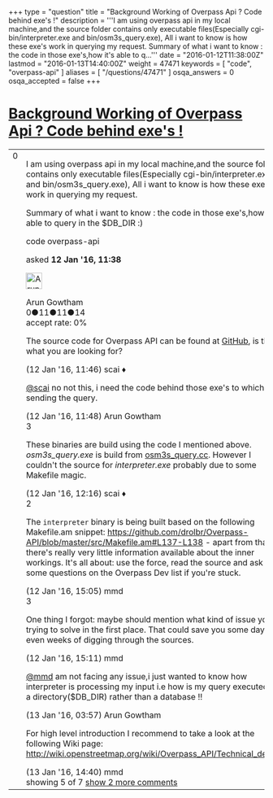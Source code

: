 +++
type = "question"
title = "Background Working of Overpass Api ? Code behind exe&#x27;s !"
description = '''I am using overpass api in my local machine,and the source folder contains only executable files(Especially cgi-bin/interpreter.exe and bin/osm3s_query.exe), All i want to know is how these exe&#x27;s work in querying my request. Summary of what i want to know : the code in those exe&#x27;s,how it&#x27;s able to q...'''
date = "2016-01-12T11:38:00Z"
lastmod = "2016-01-13T14:40:00Z"
weight = 47471
keywords = [ "code", "overpass-api" ]
aliases = [ "/questions/47471" ]
osqa_answers = 0
osqa_accepted = false
+++

<div class="headNormal">

# [Background Working of Overpass Api ? Code behind exe's !](/questions/47471/background-working-of-overpass-api-code-behind-exes)

</div>

<div id="main-body">

<div id="askform">

<table id="question-table" style="width:100%;">
<colgroup>
<col style="width: 50%" />
<col style="width: 50%" />
</colgroup>
<tbody>
<tr>
<td style="width: 30px; vertical-align: top"><div class="vote-buttons">
<span id="post-47471-upvote" class="ajax-command post-vote up" rel="nofollow" title="I like this post (click again to cancel)"> </span>
<div id="post-47471-score" class="post-score" title="current number of votes">
0
</div>
<span id="post-47471-downvote" class="ajax-command post-vote down" rel="nofollow" title="I dont like this post (click again to cancel)"> </span> <span id="favorite-mark" class="ajax-command favorite-mark" rel="nofollow" title="mark/unmark this question as favorite (click again to cancel)"> </span>
<div id="favorite-count" class="favorite-count">
&#10;</div>
</div></td>
<td><div id="item-right">
<div class="question-body">
<p>I am using overpass api in my local machine,and the source folder contains only executable files(Especially cgi-bin/interpreter.exe and bin/osm3s_query.exe), All i want to know is how these exe's work in querying my request.</p>
<p>Summary of what i want to know : the code in those exe's,how it's able to query in the $DB_DIR :)</p>
</div>
<div id="question-tags" class="tags-container tags">
<span class="post-tag tag-link-code" rel="tag" title="see questions tagged &#39;code&#39;">code</span> <span class="post-tag tag-link-overpass-api" rel="tag" title="see questions tagged &#39;overpass-api&#39;">overpass-api</span>
</div>
<div id="question-controls" class="post-controls">
&#10;</div>
<div class="post-update-info-container">
<div class="post-update-info post-update-info-user">
<p>asked <strong>12 Jan '16, 11:38</strong></p>
<img src="https://secure.gravatar.com/avatar/dfcf9d391ca68ff816e8f9f8ec9f3fc4?s=32&amp;d=identicon&amp;r=g" class="gravatar" width="32" height="32" alt="Arun%20Gowtham&#39;s gravatar image" />
<p><span>Arun Gowtham</span><br />
<span class="score" title="0 reputation points">0</span><span title="11 badges"><span class="badge1">●</span><span class="badgecount">11</span></span><span title="11 badges"><span class="silver">●</span><span class="badgecount">11</span></span><span title="14 badges"><span class="bronze">●</span><span class="badgecount">14</span></span><br />
<span class="accept_rate" title="Rate of the user&#39;s accepted answers">accept rate:</span> <span title="Arun Gowtham has no accepted answers">0%</span></p>
</div>
</div>
<div id="comments-container-47471" class="comments-container">
<span id="47472"></span>
<div id="comment-47472" class="comment">
<div id="post-47472-score" class="comment-score">
&#10;</div>
<div class="comment-text">
<p>The source code for Overpass API can be found at <a href="https://github.com/drolbr/Overpass-API">GitHub</a>, is this what you are looking for?</p>
</div>
<div id="comment-47472-info" class="comment-info">
<span class="comment-age">(12 Jan '16, 11:46)</span> <span class="comment-user userinfo">scai ♦</span>
</div>
</div>
<span id="47473"></span>
<div id="comment-47473" class="comment">
<div id="post-47473-score" class="comment-score">
&#10;</div>
<div class="comment-text">
<p><a href="http://help.openstreetmap.org/users/158/scai">@scai</a> no not this, i need the code behind those exe's to which am sending the query.</p>
</div>
<div id="comment-47473-info" class="comment-info">
<span class="comment-age">(12 Jan '16, 11:48)</span> <span class="comment-user userinfo">Arun Gowtham</span>
</div>
</div>
<span id="47474"></span>
<div id="comment-47474" class="comment">
<div id="post-47474-score" class="comment-score">
3
</div>
<div class="comment-text">
<p>These binaries are build using the code I mentioned above. <em>osm3s_query.exe</em> is build from <a href="https://github.com/drolbr/Overpass-API/blob/master/src/overpass_api/dispatch/osm3s_query.cc">osm3s_query.cc</a>. However I couldn't the source for <em>interpreter.exe</em> probably due to some Makefile magic.</p>
</div>
<div id="comment-47474-info" class="comment-info">
<span class="comment-age">(12 Jan '16, 12:16)</span> <span class="comment-user userinfo">scai ♦</span>
</div>
</div>
<span id="47483"></span>
<div id="comment-47483" class="comment">
<div id="post-47483-score" class="comment-score">
2
</div>
<div class="comment-text">
<p>The <code>interpreter</code> binary is being built based on the following Makefile.am snippet: <a href="https://github.com/drolbr/Overpass-API/blob/master/src/Makefile.am#L137-L138">https://github.com/drolbr/Overpass-API/blob/master/src/Makefile.am#L137-L138</a> - apart from that there's really very little information available about the inner workings. It's all about: use the force, read the source and ask some questions on the Overpass Dev list if you're stuck.</p>
</div>
<div id="comment-47483-info" class="comment-info">
<span class="comment-age">(12 Jan '16, 15:05)</span> <span class="comment-user userinfo">mmd</span>
</div>
</div>
<span id="47484"></span>
<div id="comment-47484" class="comment">
<div id="post-47484-score" class="comment-score">
3
</div>
<div class="comment-text">
<p>One thing I forgot: maybe should mention what kind of issue you're trying to solve in the first place. That could save you some days or even weeks of digging through the sources.</p>
</div>
<div id="comment-47484-info" class="comment-info">
<span class="comment-age">(12 Jan '16, 15:11)</span> <span class="comment-user userinfo">mmd</span>
</div>
</div>
<span id="47487"></span>
<div id="comment-47487" class="comment not_top_scorer">
<div id="post-47487-score" class="comment-score">
&#10;</div>
<div class="comment-text">
<p><a href="http://help.openstreetmap.org/users/8708/mmd">@mmd</a> am not facing any issue,i just wanted to know how interpreter is processing my input i.e how is my query executed on a directory($DB_DIR) rather than a database !!</p>
</div>
<div id="comment-47487-info" class="comment-info">
<span class="comment-age">(13 Jan '16, 03:57)</span> <span class="comment-user userinfo">Arun Gowtham</span>
</div>
</div>
<span id="47492"></span>
<div id="comment-47492" class="comment not_top_scorer">
<div id="post-47492-score" class="comment-score">
&#10;</div>
<div class="comment-text">
<p>For high level introduction I recommend to take a look at the following Wiki page: <a href="http://wiki.openstreetmap.org/wiki/Overpass_API/Technical_details">http://wiki.openstreetmap.org/wiki/Overpass_API/Technical_details</a></p>
</div>
<div id="comment-47492-info" class="comment-info">
<span class="comment-age">(13 Jan '16, 14:40)</span> <span class="comment-user userinfo">mmd</span>
</div>
</div>
</div>
<div id="comment-tools-47471" class="comment-tools">
<span class="comments-showing"> showing 5 of 7 </span> <a href="#" class="show-all-comments-link">show 2 more comments</a>
</div>
<div class="clear">
&#10;</div>
<div id="comment-47471-form-container" class="comment-form-container">
&#10;</div>
<div class="clear">
&#10;</div>
</div></td>
</tr>
</tbody>
</table>

</div>

</div>

